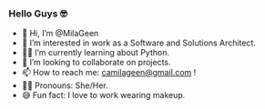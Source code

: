 ### Hello Guys 🤓

- 👋 Hi, I’m @MilaGeen
- 👀 I’m interested in work as a Software and Solutions Architect.
- 👩‍💻 I’m currently learning about Python.
- 🏥 I’m looking to collaborate on projects.
- 📫 How to reach me: camilageen@gmail.com !
- 💁‍♀️ Pronouns: She/Her.
- 😅 Fun fact: I love to work wearing makeup. 
